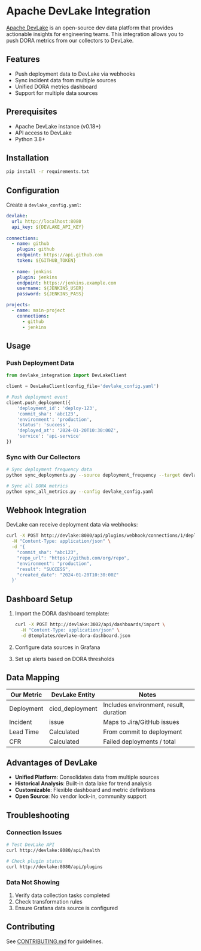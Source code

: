 # Apache DevLake Integration

[Apache DevLake](https://devlake.apache.org/) is an open-source dev data platform that provides actionable insights for engineering teams. This integration allows you to push DORA metrics from our collectors to DevLake.

## Features

- Push deployment data to DevLake via webhooks
- Sync incident data from multiple sources
- Unified DORA metrics dashboard
- Support for multiple data sources

## Prerequisites

- Apache DevLake instance (v0.18+)
- API access to DevLake
- Python 3.8+

## Installation

```bash
pip install -r requirements.txt
```

## Configuration

Create a `devlake_config.yaml`:

```yaml
devlake:
  url: http://localhost:8080
  api_key: ${DEVLAKE_API_KEY}
  
connections:
  - name: github
    plugin: github
    endpoint: https://api.github.com
    token: ${GITHUB_TOKEN}
    
  - name: jenkins
    plugin: jenkins
    endpoint: https://jenkins.example.com
    username: ${JENKINS_USER}
    password: ${JENKINS_PASS}

projects:
  - name: main-project
    connections:
      - github
      - jenkins
```

## Usage

### Push Deployment Data

```python
from devlake_integration import DevLakeClient

client = DevLakeClient(config_file='devlake_config.yaml')

# Push deployment event
client.push_deployment({
    'deployment_id': 'deploy-123',
    'commit_sha': 'abc123',
    'environment': 'production',
    'status': 'success',
    'deployed_at': '2024-01-20T10:30:00Z',
    'service': 'api-service'
})
```

### Sync with Our Collectors

```bash
# Sync deployment frequency data
python sync_deployments.py --source deployment_frequency --target devlake

# Sync all DORA metrics
python sync_all_metrics.py --config devlake_config.yaml
```

## Webhook Integration

DevLake can receive deployment data via webhooks:

```bash
curl -X POST http://devlake:8080/api/plugins/webhook/connections/1/deployments \
  -H "Content-Type: application/json" \
  -d '{
    "commit_sha": "abc123",
    "repo_url": "https://github.com/org/repo",
    "environment": "production",
    "result": "SUCCESS",
    "created_date": "2024-01-20T10:30:00Z"
  }'
```

## Dashboard Setup

1. Import the DORA dashboard template:
   ```bash
   curl -X POST http://devlake:3002/api/dashboards/import \
     -H "Content-Type: application/json" \
     -d @templates/devlake-dora-dashboard.json
   ```

2. Configure data sources in Grafana
3. Set up alerts based on DORA thresholds

## Data Mapping

| Our Metric | DevLake Entity | Notes |
|------------|----------------|-------|
| Deployment | cicd_deployment | Includes environment, result, duration |
| Incident | issue | Maps to Jira/GitHub issues |
| Lead Time | Calculated | From commit to deployment |
| CFR | Calculated | Failed deployments / total |

## Advantages of DevLake

- **Unified Platform**: Consolidates data from multiple sources
- **Historical Analysis**: Built-in data lake for trend analysis  
- **Customizable**: Flexible dashboard and metric definitions
- **Open Source**: No vendor lock-in, community support

## Troubleshooting

### Connection Issues
```bash
# Test DevLake API
curl http://devlake:8080/api/health

# Check plugin status
curl http://devlake:8080/api/plugins
```

### Data Not Showing
1. Verify data collection tasks completed
2. Check transformation rules
3. Ensure Grafana data source is configured

## Contributing

See [CONTRIBUTING.md](../../../CONTRIBUTING.md) for guidelines.